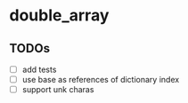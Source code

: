 # double_array

## TODOs
- [ ] add tests
- [ ] use base as references of dictionary index
- [ ] support unk charas
